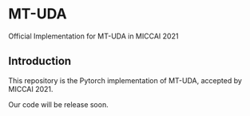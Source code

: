# MT-UDA
Official Implementation for MT-UDA in MICCAI 2021

## Introduction
This repository is the Pytorch implementation of MT-UDA, accepted by MICCAI 2021.

Our code will be release soon.
